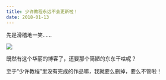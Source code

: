 ```yaml
---
title: 少许教程永远不会更新啦！
date: 2018-01-13
---
```


先是滑稽地一笑......

![](https://cdn.jsdelivr.net/gh/wenxuanjun/CDN@master/images/blog/1/1.jpg)

既然有这个华丽的博客了，还要那个简陋的东东干啥呢？

至于“少许教程”里没有完成的作品嘛，我就要么删掉，要么不管啦！ 
